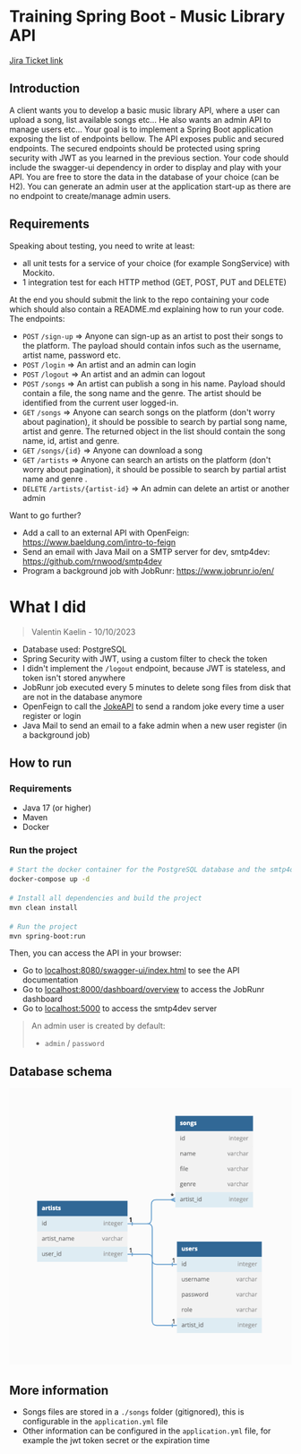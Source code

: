 # Training Spring Boot - Music Library API

[Jira Ticket link](https://openwt.atlassian.net/browse/BEACH-9558)

## Introduction
A client wants you to develop a basic music library API, where a user can upload a song, list available songs etc... He also wants an admin API to manage users etc...
Your goal is to implement a Spring Boot application exposing the list of endpoints bellow. The API exposes public and secured endpoints. The secured endpoints should be protected using spring security with JWT as you learned in the previous section. Your code should include the swagger-ui dependency in order to display and play with your API. You are free to store the data in the database of your choice (can be H2).
You can generate an admin user at the application start-up as there are no endpoint to create/manage admin users.

## Requirements
Speaking about testing, you need to write at least:
- all unit tests for a service of your choice (for example SongService) with Mockito.
- 1 integration test for each HTTP method (GET, POST, PUT and DELETE)

At the end you should submit the link to the repo containing your code which should also contain a README.md explaining how to run your code.  
The endpoints:

- `POST` `/sign-up` => Anyone can sign-up as an artist to post their songs to the platform. The payload should contain infos such as the username, artist name, password etc.
- `POST` `/login` => An artist and an admin can login
- `POST` `/logout` => An artist and an admin can logout
- `POST` `/songs` => An artist can publish a song in his name. Payload should contain a file, the song name and the genre. The artist should be identified from the current user logged-in.
- `GET` `/songs` => Anyone can search songs on the platform (don't worry about pagination), it should be possible to search by partial song name, artist and genre. The returned object in the list should contain the song name, id, artist and genre.
- `GET` `/songs/{id}` => Anyone can download a song
- `GET` `/artists` => Anyone can search an artists on the platform (don't worry about pagination), it should be possible to search by partial artist name and genre .
- `DELETE` `/artists/{artist-id}` => An admin can delete an artist or another admin

Want to go further?
- Add a call to an external API with OpenFeign: https://www.baeldung.com/intro-to-feign
- Send an email with Java Mail on a SMTP server for dev, smtp4dev: https://github.com/rnwood/smtp4dev
- Program a background job with JobRunr: https://www.jobrunr.io/en/

# What I did
> Valentin Kaelin - 10/10/2023

- Database used: PostgreSQL
- Spring Security with JWT, using a custom filter to check the token
- I didn't implement the `/logout` endpoint, because JWT is stateless, and token isn't stored anywhere
- JobRunr job executed every 5 minutes to delete song files from disk that are not in the database anymore
- OpenFeign to call the [JokeAPI](https://v2.jokeapi.dev/) to send a random joke every time a user register or login
- Java Mail to send an email to a fake admin when a new user register (in a background job)

## How to run

### Requirements
- Java 17 (or higher)
- Maven
- Docker

### Run the project

```bash
# Start the docker container for the PostgreSQL database and the smtp4dev server
docker-compose up -d

# Install all dependencies and build the project
mvn clean install

# Run the project
mvn spring-boot:run
```

Then, you can access the API in your browser:

- Go to [localhost:8080/swagger-ui/index.html](http://localhost:8080/swagger-ui/index.html) to see the API documentation
- Go to [localhost:8000/dashboard/overview](http://localhost:8000/dashboard/overview) to access the JobRunr dashboard
- Go to [localhost:5000](http://localhost:5000) to access the smtp4dev server

> An admin user is created by default:
> - `admin` / `password`

## Database schema

![Database schema](./docs/db-diagram-music-library.png)

## More information
- Songs files are stored in a `./songs` folder (gitignored), this is configurable in the `application.yml` file
- Other information can be configured in the `application.yml` file, for example the jwt token secret or the expiration time

